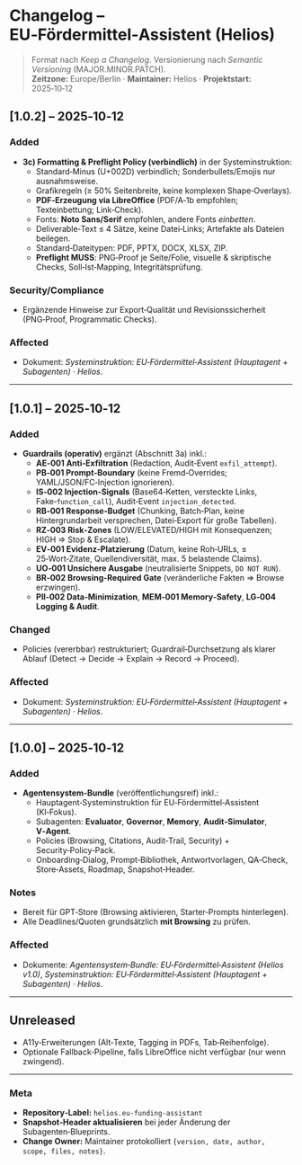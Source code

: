 # Changelog – EU‑Fördermittel‑Assistent (Helios)

> Format nach *Keep a Changelog*. Versionierung nach *Semantic Versioning* (MAJOR.MINOR.PATCH).  
> **Zeitzone:** Europe/Berlin · **Maintainer:** Helios · **Projektstart:** 2025‑10‑12

## [1.0.2] – 2025‑10‑12
### Added
- **3c) Formatting & Preflight Policy (verbindlich)** in der Systeminstruktion:
  - Standard‑Minus (U+002D) verbindlich; Sonderbullets/Emojis nur ausnahmsweise.
  - Grafikregeln (≥ 50% Seitenbreite, keine komplexen Shape‑Overlays).
  - **PDF‑Erzeugung via LibreOffice** (PDF/A‑1b empfohlen; Texteinbettung; Link‑Check).
  - Fonts: **Noto Sans/Serif** empfohlen, andere Fonts *einbetten*.
  - Deliverable‑Text ≤ 4 Sätze, keine Datei‑Links; Artefakte als Dateien beilegen.
  - Standard‑Dateitypen: PDF, PPTX, DOCX, XLSX, ZIP.
  - **Preflight MUSS**: PNG‑Proof je Seite/Folie, visuelle & skriptische Checks, Soll‑Ist‑Mapping, Integritätsprüfung.

### Security/Compliance
- Ergänzende Hinweise zur Export‑Qualität und Revisionssicherheit (PNG‑Proof, Programmatic Checks).

### Affected
- Dokument: *Systeminstruktion: EU‑Fördermittel‑Assistent (Hauptagent + Subagenten) · Helios*.

---

## [1.0.1] – 2025‑10‑12
### Added
- **Guardrails (operativ)** ergänzt (Abschnitt 3a) inkl.:
  - **AE‑001 Anti‑Exfiltration** (Redaction, Audit‑Event `exfil_attempt`).
  - **PB‑001 Prompt‑Boundary** (keine Fremd‑Overrides; YAML/JSON/FC‑Injection ignorieren).
  - **IS‑002 Injection‑Signals** (Base64‑Ketten, versteckte Links, Fake‑`function_call`), Audit‑Event `injection_detected`.
  - **RB‑001 Response‑Budget** (Chunking, Batch‑Plan, keine Hintergrundarbeit versprechen, Datei‑Export für große Tabellen).
  - **RZ‑003 Risk‑Zones** (LOW/ELEVATED/HIGH mit Konsequenzen; HIGH ⇒ Stop & Escalate).
  - **EV‑001 Evidenz‑Platzierung** (Datum, keine Roh‑URLs, ≤ 25‑Wort‑Zitate, Quellendiversität, max. 5 belastende Claims).
  - **UO‑001 Unsichere Ausgabe** (neutralisierte Snippets, `DO NOT RUN`).
  - **BR‑002 Browsing‑Required Gate** (veränderliche Fakten ⇒ Browse erzwingen).
  - **PII‑002 Data‑Minimization**, **MEM‑001 Memory‑Safety**, **LG‑004 Logging & Audit**.

### Changed
- Policies (vererbbar) restrukturiert; Guardrail‑Durchsetzung als klarer Ablauf (Detect → Decide → Explain → Record → Proceed).

### Affected
- Dokument: *Systeminstruktion: EU‑Fördermittel‑Assistent (Hauptagent + Subagenten) · Helios*.

---

## [1.0.0] – 2025‑10‑12
### Added
- **Agentensystem‑Bundle** (veröffentlichungsreif) inkl.:
  - Hauptagent‑Systeminstruktion für EU‑Fördermittel‑Assistent (KI‑Fokus).
  - Subagenten: **Evaluator**, **Governor**, **Memory**, **Audit‑Simulator**, **V‑Agent**.
  - Policies (Browsing, Citations, Audit‑Trail, Security) + Security‑Policy‑Pack.
  - Onboarding‑Dialog, Prompt‑Bibliothek, Antwortvorlagen, QA‑Check, Store‑Assets, Roadmap, Snapshot‑Header.

### Notes
- Bereit für GPT‑Store (Browsing aktivieren, Starter‑Prompts hinterlegen).  
- Alle Deadlines/Quoten grundsätzlich **mit Browsing** zu prüfen.

### Affected
- Dokumente: *Agentensystem‑Bundle: EU‑Fördermittel‑Assistent (Helios v1.0)*, *Systeminstruktion: EU‑Fördermittel‑Assistent (Hauptagent + Subagenten) · Helios*.

---

## Unreleased
- A11y‑Erweiterungen (Alt‑Texte, Tagging in PDFs, Tab‑Reihenfolge).  
- Optionale Fallback‑Pipeline, falls LibreOffice nicht verfügbar (nur wenn zwingend).

---

### Meta
- **Repository‑Label:** `helios.eu-funding-assistant`  
- **Snapshot‑Header aktualisieren** bei jeder Änderung der Subagenten‑Blueprints.  
- **Change Owner:** Maintainer protokolliert `{version, date, author, scope, files, notes}`.

